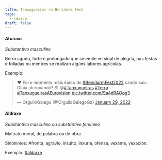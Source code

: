 ```yaml
---
title: Tanxugueiras no Benidorm Fest
tags:
  - lexico
draft: false
---
```

#### Aturuxo

*Substantivo masculino*

Berro agudo, forte e prolongado que se emite en sinal de alegría, nas festas e foliadas ou mentres se realizan algúns labores agrícolas.

Exemplo:

<blockquote class="twitter-tweet"><p lang="pt" dir="ltr">❤️ Foi o momento máis épico do <a href="https://twitter.com/hashtag/BenidormFest2022?src=hash&amp;ref_src=twsrc%5Etfw">#BenidormFest2022</a> cando saiu Olaia aturuxando? SI 😍<a href="https://twitter.com/hashtag/Tanxugueiras?src=hash&amp;ref_src=twsrc%5Etfw">#Tanxugueiras</a> <a href="https://twitter.com/hashtag/Terra?src=hash&amp;ref_src=twsrc%5Etfw">#Terra</a> <a href="https://twitter.com/hashtag/TanxugueirasAEurovision?src=hash&amp;ref_src=twsrc%5Etfw">#TanxugueirasAEurovision</a> <a href="https://t.co/Sa4dRAOog3">pic.twitter.com/Sa4dRAOog3</a></p>&mdash; OrgulloGalego (@OrgulloGalegoGz) <a href="https://twitter.com/OrgulloGalegoGz/status/1487563576726405127?ref_src=twsrc%5Etfw">January 29, 2022</a></blockquote> <script async src="https://platform.twitter.com/widgets.js" charset="utf-8"></script>

#### Aldraxe

*Substantivo masculino ou substantivo feminino*

Maltrato moral, de palabra ou de obra. 

Sinónimos: Afronta, agravio, insulto, inxuria, ofensa, vexame, vexación.

Exemplo: [\#aldraxe](https://twitter.com/search?q=%23aldraxe&src=typed_query&f=top)
